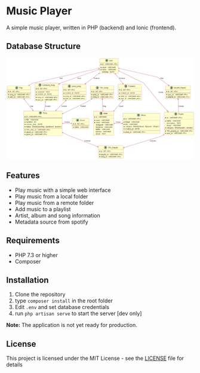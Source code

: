 # Music Player
A simple music player, written in PHP (backend) and Ionic (frontend).

## Database Structure
![Database Structure](public/assets/img/erd.png)

## Features
- Play music with a simple web interface
- Play music from a local folder
- Play music from a remote folder
- Add music to a playlist
- Artist, album and song information
- Metadata source from spotify

## Requirements
- PHP 7.3 or higher
- Composer

## Installation
1. Clone the repository
2. type `composer install` in the root folder
3. Edit `.env` and set database credentials
4. run `php artisan serve` to start the server [dev only]

**Note:** The application is not yet ready for production.

## License
This project is licensed under the MIT License - see the [LICENSE](LICENSE) file for details
